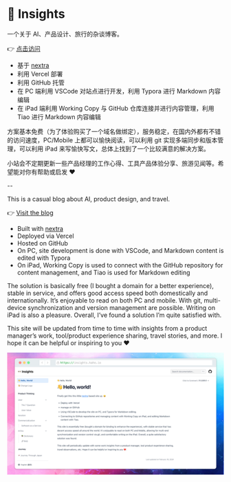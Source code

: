# 👀 Insights

一个关于 AI、产品设计、旅行的杂谈博客。

👉 [点击访问](https://insights.kaho.io)

* 基于 [nextra](https://nextra.site)
* 利用 Vercel 部署
* 利用 GitHub 托管
* 在 PC 端利用 VSCode 对站点进行开发，利用 Typora 进行 Markdown 内容编辑
* 在 iPad 端利用 Working Copy 与 GitHub 仓库连接并进行内容管理，利用 Tiao 进行 Markdown 内容编辑

方案基本免费（为了体验购买了一个域名做绑定），服务稳定，在国内外都有不错的访问速度，PC/Mobile 上都可以愉快阅读，可以利用 git 实现多端同步和版本管理，可以利用 iPad 来写愉快写文，总体上找到了一个比较满意的解决方案。

小站会不定期更新一些产品经理的工作心得、工具产品体验分享、旅游见闻等。希望能对你有帮助或启发 ❤️

--

This is a casual blog about AI, product design, and travel.

👉 [Visit the blog](https://insights.kaho.io)

* Built with [nextra](https://nextra.site)
* Deployed via Vercel
* Hosted on GitHub
* On PC, site development is done with VSCode, and Markdown content is edited with Typora
* On iPad, Working Copy is used to connect with the GitHub repository for content management, and Tiao is used for Markdown editing

The solution is basically free (I bought a domain for a better experience), stable in service, and offers good access speed both domestically and internationally. It’s enjoyable to read on both PC and mobile. With git, multi-device synchronization and version management are possible. Writing on iPad is also a pleasure. Overall, I’ve found a solution I’m quite satisfied with.

This site will be updated from time to time with insights from a product manager’s work, tool/product experience sharing, travel stories, and more. I hope it can be helpful or inspiring to you ❤️


![preview](public/preview.png)